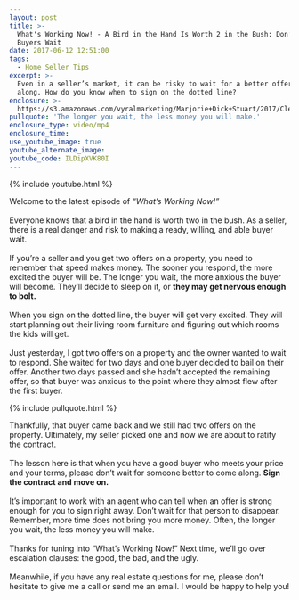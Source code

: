 ```yaml
---
layout: post
title: >-
  What's Working Now! - A Bird in the Hand Is Worth 2 in the Bush: Don’t Make
  Buyers Wait
date: 2017-06-12 12:51:00
tags:
  - Home Seller Tips
excerpt: >-
  Even in a seller’s market, it can be risky to wait for a better offer to come
  along. How do you know when to sign on the dotted line?
enclosure: >-
  https://s3.amazonaws.com/vyralmarketing/Marjorie+Dick+Stuart/2017/Cleveland+Park+Real+Estate-+A+Bird+in+the+Hand.mp4
pullquote: 'The longer you wait, the less money you will make.'
enclosure_type: video/mp4
enclosure_time:
use_youtube_image: true
youtube_alternate_image:
youtube_code: ILDipXVK80I
---
```



{% include youtube.html %}

Welcome to the latest episode of&nbsp;*“What’s Working Now!”*&nbsp;
<br>
<br>Everyone knows that a bird in the hand is worth two in the bush. As a seller, there is a real danger and risk to making a ready, willing, and able buyer wait.&nbsp;
<br>
<br>If you’re a seller and you get two offers on a property, you need to remember that speed makes money. The sooner you respond, the more excited the buyer will be. The longer you wait, the more anxious the buyer will become. They’ll decide to sleep on it, or&nbsp;**they may get nervous enough to bolt.&nbsp;**
<br>
<br>When you sign on the dotted line, the buyer will get very excited. They will start planning out their living room furniture and figuring out which rooms the kids will get.
<br>
<br>Just yesterday, I got two offers on a property and the owner wanted to wait to respond. She waited for two days and one buyer decided to bail on their offer. Another two days passed and she hadn’t accepted the remaining offer, so that buyer was anxious to the point where they almost flew after the first buyer.

{% include pullquote.html %}

Thankfully, that buyer came back and we still had two offers on the property. Ultimately, my seller picked one and now we are about to ratify the contract.
<br>
<br>The lesson here is that when you have a good buyer who meets your price and your terms, please don’t wait for someone better to come along.&nbsp;**Sign the contract and move on.**
<br>
<br>It’s important to work with an agent who can tell when an offer is strong enough for you to sign right away. Don’t wait for that person to disappear. Remember, more time does not bring you more money. Often, the longer you wait, the less money you will make.&nbsp;
<br>
<br>Thanks for tuning into “What’s Working Now!” Next time, we’ll go over escalation clauses: the good, the bad, and the ugly.
<br>
<br>Meanwhile, if you have any real estate questions for me, please don’t hesitate to give me a call or send me an email. I would be happy to help you!